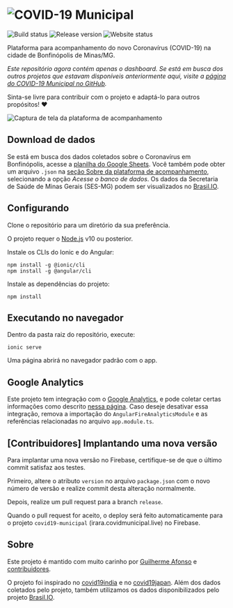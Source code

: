 # ![COVID-19 Municipal](src/assets/logos/covid19-municipal.svg)

![Build status](https://img.shields.io/github/workflow/status/covidmunicipal/covid19-dashboard-bonfinopolis-de-minas/build)
![Release version](https://img.shields.io/github/v/release/covidmunicipal/covid19-dashboard-bonfinopolis-de-minas)
![Website status](https://img.shields.io/website?down_message=offline&up_message=online&url=https%3A%2F%2Fbonfinopolismg.covidmunicipal.live)

Plataforma para acompanhamento do novo Coronavírus (COVID-19) na cidade de Bonfinópolis de Minas/MG.

_Este repositório agora contém apenas o dashboard. Se está em busca dos outros projetos que estavam disponíveis anteriormente aqui, visite a [página do COVID-19 Municipal no GitHub](https://github.com/covidmunicipal)._

Sinta-se livre para contribuir com o projeto e adaptá-lo para outros propósitos! ❤

![Captura de tela da plataforma de acompanhamento](src/assets/screenshots/dashboard_screenshot.png)

## Download de dados

Se está em busca dos dados coletados sobre o Coronavírus em Bonfinópolis, acesse a [planilha do Google Sheets](https://docs.google.com/spreadsheets/d/1fveoSvn9oN5kJ-HxGUNffkxQ0F9Z5STlh7p3VNiVuOY). Você também pode obter um arquivo `.json` na [seção Sobre da plataforma de acompanhamento](https://bonfinopolismg.covidmunicipal.live/about), selecionando a opção _Acesse o banco de dados_. Os dados da Secretaria de Saúde de Minas Gerais (SES-MG) podem ser visualizados no [Brasil.IO](https://brasil.io/covid19/MG/).

## Configurando

Clone o repositório para um diretório da sua preferência.

O projeto requer o [Node.js](https://nodejs.org) v10 ou posterior.

Instale os CLIs do Ionic e do Angular:

    npm install -g @ionic/cli
    npm install -g @angular/cli

Instale as dependências do projeto:

    npm install

## Executando no navegador

Dentro da pasta raiz do repositório, execute:

    ionic serve

Uma página abrirá no navegador padrão com o app.

## Google Analytics

Este projeto tem integração com o [Google Analytics](https://analytics.google.com), e pode coletar certas informações como descrito [nessa página](https://support.google.com/analytics/answer/6318039). Caso deseje desativar essa integração, remova a importação do `AngularFireAnalyticsModule` e as referências relacionadas no arquivo `app.module.ts`.

## [Contribuidores] Implantando uma nova versão

Para implantar uma nova versão no Firebase, certifique-se de que o último commit satisfaz aos testes.

Primeiro, altere o atributo `version` no arquivo `package.json` com o novo número de versão e realize commit desta alteração normalmente.

Depois, realize um pull request para a branch `release`.

Quando o pull request for aceito, o deploy será feito automaticamente para o projeto `covid19-municipal` (irara.covidmunicipal.live) no Firebase.

## Sobre

Este projeto é mantido com muito carinho por [Guilherme Afonso](https://github.com/guilhermeasper) e [contribuidores](https://github.com/orgs/covidmunicipal/people).

O projeto foi inspirado no [covid19india](https://github.com/covid19india) e no [covid19japan](https://github.com/reustle/covid19japan). Além dos dados coletados pelo projeto, também utilizamos os dados disponibilizados pelo projeto [Brasil.IO](https://brasil.io/).

